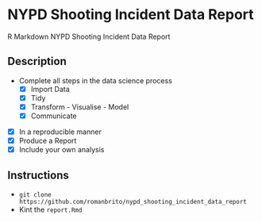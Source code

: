 # NYPD Shooting Incident Data Report
R Markdown NYPD Shooting Incident Data Report


## Description
- Complete all steps in the data science process
    - [x] Import Data
    - [x] Tidy
    - [x] Transform - Visualise - Model
    - [x] Communicate
- [x] In a reproducible manner
- [x] Produce a Report
- [x] Include your own analysis

## Instructions
- `git clone https://github.com/romanbrito/nypd_shooting_incident_data_report`
- Kint the `report.Rmd`
